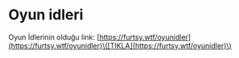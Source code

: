 # Oyun idleri

Oyun İdlerinin olduğu link: [https://furtsy.wtf/oyunidler](https://furtsy.wtf/oyunidler)\([TIKLA](https://furtsy.wtf/oyunidler)\)

